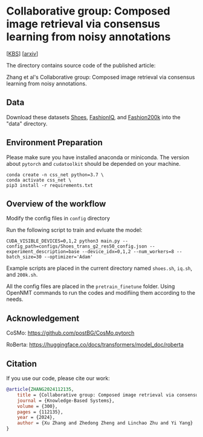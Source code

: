 # Collaborative group: Composed image retrieval via consensus learning from noisy annotations

[[KBS](https://www.sciencedirect.com/science/article/pii/S095070512400769X)] [[arxiv](https://arxiv.org/abs/2306.02092)] 

The directory contains source code of the published article:

Zhang et al's Collaborative group: Composed image retrieval via consensus learning from noisy annotations.

## Data


Download these datasets [Shoes](http://tamaraberg.com/attributesDataset/index.html), [FashionIQ](https://github.com/XiaoxiaoGuo/fashion-iq), and [Fashion200k](https://github.com/xthan/fashion-200k) into the "data" directory.

## Environment Preparation

Please make sure you have installed anaconda or miniconda. The version about `pytorch` and `cudatoolkit` should be depended on your machine.

```shell
conda create -n css_net python=3.7 \
conda activate css_net \
pip3 install -r requirements.txt
```

## Overview of the workflow

Modify the config files in `config` directory

Run the following script to train and evluate the model:

```shell
CUDA_VISIBLE_DEVICES=0,1,2 python3 main.py --config_path=configs/Shoes_trans_g2_res50_config.json --experiment_description=base --device_idx=0,1,2 --num_workers=8 --batch_size=30 --optimizer='Adam'
```
Example scripts are placed in the current directory named `shoes.sh`, `iq.sh`, and `200k.sh`. 

All the config files are placed in the `pretrain_finetune` folder. Using OpenNMT commands to run the codes and modifiing them according to the needs.


## Acknowledgement

CoSMo: https://github.com/postBG/CosMo.pytorch

RoBerta: https://huggingface.co/docs/transformers/model_doc/roberta


## 	Citation
If you use our code, please cite our work:
```bib
@article{ZHANG2024112135,
    title = {Collaborative group: Composed image retrieval via consensus learning from noisy annotations},
    journal = {Knowledge-Based Systems},
    volume = {300},
    pages = {112135},
    year = {2024},
    author = {Xu Zhang and Zhedong Zheng and Linchao Zhu and Yi Yang}
}
```
